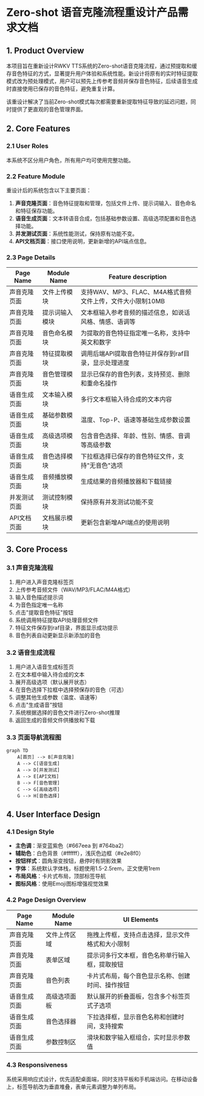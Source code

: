 # Zero-shot 语音克隆流程重设计产品需求文档

## 1. Product Overview

本项目旨在重新设计RWKV TTS系统的Zero-shot语音克隆流程，通过预提取和缓存音色特征的方式，显著提升用户体验和系统性能。新设计将原有的实时特征提取模式改为预处理模式，用户可以预先上传参考音频并保存音色特征，后续语音生成时直接使用已保存的音色特征，避免重复计算。

该重设计解决了当前Zero-shot模式每次都需要重新提取特征导致的延迟问题，同时提供了更直观的音色管理界面。

## 2. Core Features

### 2.1 User Roles

本系统不区分用户角色，所有用户均可使用完整功能。

### 2.2 Feature Module

重设计后的系统包含以下主要页面：

1. **声音克隆页面**：音色特征提取和管理，包括文件上传、提示词输入、音色命名和特征保存功能。
2. **语音生成页面**：文本转语音合成，包括基础参数设置、高级选项配置和音色选择功能。
3. **并发测试页面**：系统性能测试，保持原有功能不变。
4. **API文档页面**：接口使用说明，更新新增的API端点信息。

### 2.3 Page Details

| Page Name | Module Name | Feature description |
|-----------|-------------|---------------------|
| 声音克隆页面 | 文件上传模块 | 支持WAV、MP3、FLAC、M4A格式音频文件上传，文件大小限制10MB |
| 声音克隆页面 | 提示词输入模块 | 文本框输入参考音频的描述信息，如说话风格、情感、语调等 |
| 声音克隆页面 | 音色命名模块 | 为提取的音色特征指定唯一名称，支持中英文和数字 |
| 声音克隆页面 | 特征提取模块 | 调用后端API提取音色特征并保存到raf目录，显示处理进度 |
| 声音克隆页面 | 音色管理模块 | 显示已保存的音色列表，支持预览、删除和重命名操作 |
| 语音生成页面 | 文本输入模块 | 多行文本框输入待合成的文本内容 |
| 语音生成页面 | 基础参数模块 | 温度、Top-P、语速等基础生成参数设置 |
| 语音生成页面 | 高级选项模块 | 包含音色选择、年龄、性别、情感、音调等高级参数 |
| 语音生成页面 | 音色选择模块 | 下拉框选择已保存的音色特征文件，支持"无音色"选项 |
| 语音生成页面 | 音频播放模块 | 生成结果的音频播放器和下载链接 |
| 并发测试页面 | 测试控制模块 | 保持原有并发测试功能不变 |
| API文档页面 | 文档展示模块 | 更新包含新增API端点的使用说明 |

## 3. Core Process

### 3.1 声音克隆流程

1. 用户进入声音克隆标签页
2. 上传参考音频文件（WAV/MP3/FLAC/M4A格式）
3. 输入音色描述提示词
4. 为音色指定唯一名称
5. 点击"提取音色特征"按钮
6. 系统调用特征提取API处理音频文件
7. 特征文件保存到raf目录，界面显示成功提示
8. 音色列表自动更新显示新添加的音色

### 3.2 语音生成流程

1. 用户进入语音生成标签页
2. 在文本框中输入待合成的文本
3. 展开高级选项（默认展开状态）
4. 在音色选择下拉框中选择预保存的音色（可选）
5. 调整其他生成参数（温度、语速等）
6. 点击"生成语音"按钮
7. 系统根据选择的音色文件进行Zero-shot推理
8. 返回生成的音频文件供播放和下载

### 3.3 页面导航流程图

```mermaid
graph TD
    A[首页] --> B[声音克隆]
    A --> C[语音生成]
    A --> D[并发测试]
    A --> E[API文档]
    B --> F[音色管理]
    C --> G[高级选项]
    G --> H[音色选择]
```

## 4. User Interface Design

### 4.1 Design Style

- **主色调**：渐变蓝紫色（#667eea 到 #764ba2）
- **辅助色**：白色背景（#ffffff），浅灰色边框（#e2e8f0）
- **按钮样式**：圆角渐变按钮，悬停时有阴影效果
- **字体**：系统默认字体栈，标题使用1.5-2.5rem，正文使用1rem
- **布局风格**：卡片式布局，顶部标签导航
- **图标风格**：使用Emoji图标增强视觉效果

### 4.2 Page Design Overview

| Page Name | Module Name | UI Elements |
|-----------|-------------|-------------|
| 声音克隆页面 | 文件上传区域 | 拖拽上传框，支持点击选择，显示文件格式和大小限制 |
| 声音克隆页面 | 表单区域 | 提示词多行文本框，音色名称单行输入框，提取按钮 |
| 声音克隆页面 | 音色列表 | 卡片式布局，每个音色显示名称、创建时间、操作按钮 |
| 语音生成页面 | 高级选项面板 | 默认展开的折叠面板，包含多个标签页式子选项 |
| 语音生成页面 | 音色选择器 | 下拉选择框，显示音色名称和创建时间，支持搜索 |
| 语音生成页面 | 参数控制区 | 滑块和数字输入框组合，实时显示参数值 |

### 4.3 Responsiveness

系统采用响应式设计，优先适配桌面端，同时支持平板和手机端访问。在移动设备上，标签导航改为垂直堆叠，表单元素调整为单列布局。